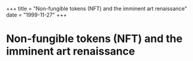 +++
title = "Non-fungible tokens (NFT) and the imminent art renaissance"
date = "1999-11-27"
+++

# Non-fungible tokens (NFT) and the imminent art renaissance

<br><br><br>

<nft-card contractAddress="0x495f947276749ce646f68ac8c248420045cb7b5e" tokenId="21217790705324758101175761062786421039733409879261131814667265901989323603969"> </nft-card> <script src="https://unpkg.com/embeddable-nfts/dist/nft-card.min.js"></script>